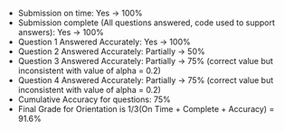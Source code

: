 - Submission on time: Yes -> 100%
- Submission complete (All questions answered, code used to support answers): Yes -> 100%
- Question 1 Answered Accurately: Yes -> 100%
- Question 2 Answered Accurately: Partially -> 50%
- Question 3 Answered Accurately: Partially -> 75% (correct value but inconsistent with value of alpha = 0.2)
- Question 4 Answered Accurately: Partially -> 75% (correct value but inconsistent with value of alpha = 0.2)
- Cumulative Accuracy for questions: 75%
- Final Grade for Orientation is 1/3(On Time + Complete + Accuracy) = 91.6%
